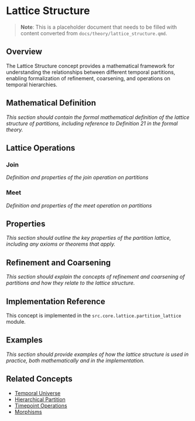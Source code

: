 # Lattice Structure

> **Note**: This is a placeholder document that needs to be filled with content converted from `docs/theory/lattice_structure.qmd`.

## Overview

The Lattice Structure concept provides a mathematical framework for understanding the relationships between different temporal partitions, enabling formalization of refinement, coarsening, and operations on temporal hierarchies.

## Mathematical Definition

_This section should contain the formal mathematical definition of the lattice structure of partitions, including reference to Definition 21 in the formal theory._

## Lattice Operations

### Join

_Definition and properties of the join operation on partitions_

### Meet

_Definition and properties of the meet operation on partitions_

## Properties

_This section should outline the key properties of the partition lattice, including any axioms or theorems that apply._

## Refinement and Coarsening

_This section should explain the concepts of refinement and coarsening of partitions and how they relate to the lattice structure._

## Implementation Reference

This concept is implemented in the `src.core.lattice.partition_lattice` module.

## Examples

_This section should provide examples of how the lattice structure is used in practice, both mathematically and in the implementation._

## Related Concepts

- [Temporal Universe](temporal_universe.md)
- [Hierarchical Partition](hierarchical_partition.md)
- [Timepoint Operations](timepoint_operations.md)
- [Morphisms](morphisms.md)
